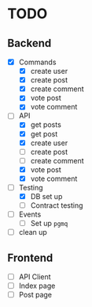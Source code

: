 # TODO

## Backend

- [x] Commands
  - [x] create user
  - [x] create post
  - [x] create comment
  - [x] vote post
  - [x] vote comment
- [ ] API
  - [x] get posts
  - [x] get post
  - [x] create user
  - [ ] create post
  - [ ] create comment
  - [x] vote post
  - [x] vote comment
- [ ] Testing
  - [x] DB set up
  - [ ] Contract testing
- [ ] Events
  - [ ] Set up `pgmq`
- [ ] clean up

## Frontend

- [ ] API Client
- [ ] Index page
- [ ] Post page

